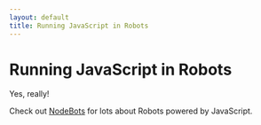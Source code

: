 ```yaml
---
layout: default
title: Running JavaScript in Robots
---
```


# Running JavaScript in Robots

Yes, really!

Check out [NodeBots](http://nodebots.io/) for lots about Robots powered by JavaScript.

